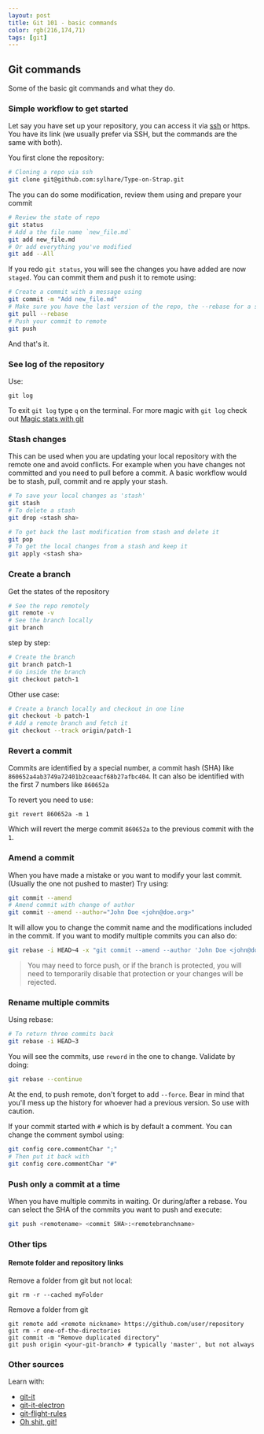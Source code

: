 ```yaml
---
layout: post
title: Git 101 - basic commands
color: rgb(216,174,71)
tags: [git]
---
```


## Git commands

Some of the basic git commands and what they do.

### Simple workflow to get started

Let say you have set up your repository, you can access it via [ssh](https://sylhare.github.io/2017/04/19/Get-started-with-Github.html) or https.
You have its link (we usually prefer via SSH, but the commands are the same with both).

You first clone the repository:

```bash
# Cloning a repo via ssh
git clone git@github.com:sylhare/Type-on-Strap.git
```

The you can do some modification, review them using and prepare your commit

```bash
# Review the state of repo
git status
# Add a the file name `new_file.md`
git add new_file.md
# Or add everything you've modified
git add --All
```

If you redo `git status`, you will see the changes you have added are now `staged`.
You can commit them and push it to remote using:

```bash
# Create a commit with a message using
git commit -m "Add new_file.md"
# Make sure you have the last version of the repo, the --rebase for a smoother pull 
git pull --rebase
# Push your commit to remote
git push 
```

And that's it.
    
### See log of the repository

Use:

    git log

To exit `git log` type `q` on the terminal.
For more magic with `git log` check out [Magic stats with git](https://sylhare.github.io/2019/07/28/Magic-stats-with-git.html)

### Stash changes

This can be used when you are updating your local repository with the remote one and avoid conflicts. 
For example when you have changes not committed and you need to pull before a commit.
A basic workflow would be to stash, pull, commit and re apply your stash.

```bash
# To save your local changes as 'stash'
git stash 
# To delete a stash
git drop <stash sha>

# To get back the last modification from stash and delete it
git pop 
# To get the local changes from a stash and keep it
git apply <stash sha>
```


### Create a branch

Get the states of the repository

```bash
# See the repo remotely
git remote -v
# See the branch locally
git branch
```


step by step:

```bash
# Create the branch
git branch patch-1
# Go inside the branch
git checkout patch-1
```

Other use case:

```bash
# Create a branch locally and checkout in one line
git checkout -b patch-1
# Add a remote branch and fetch it
git checkout --track origin/patch-1
```

### Revert a commit

Commits are identified by a special number, a commit hash (SHA) like `860652a4ab3749a72401b2ceaacf68b27afbc404`.
It can also be identified with the first 7 numbers like `860652a`

To revert you need to use:

    git revert 860652a -m 1
    
Which will revert the merge commit `860652a` to the previous commit with the `1`.

### Amend a commit

When you have made a mistake or you want to modify your last commit. (Usually the one not pushed to master)
Try using:

```bash
git commit --amend
# Amend commit with change of author
git commit --amend --author="John Doe <john@doe.org>"
```

It will allow you to change the commit name and the modifications included in the commit.
If you want to modify multiple commits you can also do:

```bash
git rebase -i HEAD~4 -x "git commit --amend --author 'John Doe <john@doe.org>' --no-edit"
```

> You may need to force push, or if the branch is protected, you will need to temporarily disable that protection or your changes will be rejected.

### Rename multiple commits

Using rebase:

```bash
# To return three commits back
git rebase -i HEAD~3
```

You will see the commits, use `reword` in the one to change.
Validate by doing:

```bash
git rebase --continue
```

At the end, to push remote, don't forget to add `--force`. 
Bear in mind that you'll mess up the history for whoever had a previous version.
So use with caution.

If your commit started with `#` which is by default a comment. 
You can change the comment symbol using:

```bash
git config core.commentChar ";"
# Then put it back with
git config core.commentChar "#"
```

### Push only a commit at a time

When you have multiple commits in waiting. Or during/after a rebase.
You can select the SHA of the commits you want to push and execute:

```bash
git push <remotename> <commit SHA>:<remotebranchname>
```

### Other tips

#### Remote folder and repository links

Remove a folder from git but not local:

	git rm -r --cached myFolder
	
Remove a folder from git

    git remote add <remote nickname> https://github.com/user/repository
    git rm -r one-of-the-directories
    git commit -m "Remove duplicated directory"
    git push origin <your-git-branch> # typically 'master', but not always	


### Other sources

Learn with:

- [git-it](https://github.com/jlord/git-it)
- [git-it-electron](https://github.com/jlord/git-it-electron)
- [git-flight-rules](https://github.com/k88hudson/git-flight-rules)
- [Oh shit, git!](https://ohshitgit.com/)

